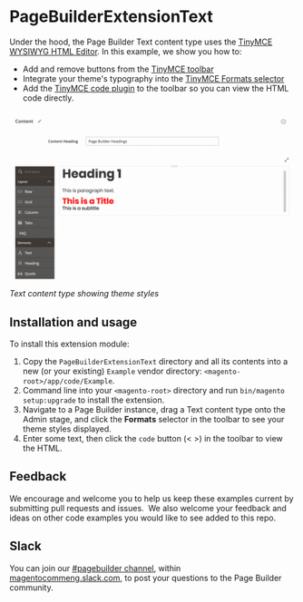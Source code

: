 # PageBuilderExtensionText


Under the hood, the Page Builder Text content type uses the [TinyMCE WYSIWYG HTML Editor](https://www.tiny.cloud/docs-4x/). In this example, we show you how to:

* Add and remove buttons from the [TinyMCE toolbar](https://www.tiny.cloud/docs/advanced/editor-control-identifiers/#toolbarcontrols) 
* Integrate your theme's typography into the [TinyMCE Formats selector](https://www.tiny.cloud/docs/configure/content-formatting/#formattype)
* Add the [TinyMCE code plugin](https://www.tiny.cloud/docs/plugins/code/) to the toolbar so you can view the HTML code directly.

![Text content type extension](text-extension.gif "Text content type extension")

_Text content type showing theme styles_

## Installation and usage

To install this extension module:

1. Copy the `PageBuilderExtensionText` directory and all its contents into a new (or your existing) `Example` vendor directory: `<magento-root>/app/code/Example`.
2. Command line into your `<magento-root>` directory and run `bin/magento setup:upgrade` to install the extension.
3. Navigate to a Page Builder instance, drag a Text content type onto the Admin stage, and click the **Formats** selector in the toolbar to see your theme styles displayed.
4. Enter some text, then click the `code` button (< >) in the toolbar to view the HTML.

## Feedback

We encourage and welcome you to help us keep these examples current by submitting pull requests and issues. 
We also welcome your feedback and ideas on other code examples you would like to see added to this repo. 

## Slack
You can join our [#pagebuilder channel](https://magentocommeng.slack.com/messages/CHB455HPF), within [magentocommeng.slack.com](https://magentocommeng.slack.com/), to post your questions to the Page Builder community.
